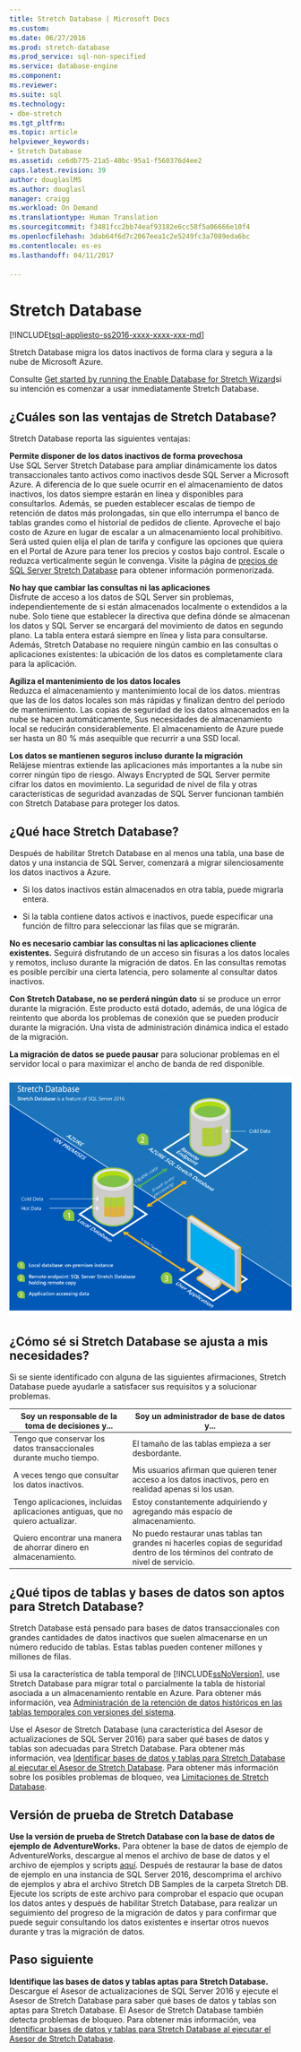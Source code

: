 ```yaml
---
title: Stretch Database | Microsoft Docs
ms.custom: 
ms.date: 06/27/2016
ms.prod: stretch-database
ms.prod_service: sql-non-specified
ms.service: database-engine
ms.component: 
ms.reviewer: 
ms.suite: sql
ms.technology:
- dbe-stretch
ms.tgt_pltfrm: 
ms.topic: article
helpviewer_keywords:
- Stretch Database
ms.assetid: ce6db775-21a5-40bc-95a1-f560376d4ee2
caps.latest.revision: 39
author: douglaslMS
ms.author: douglasl
manager: craigg
ms.workload: On Demand
ms.translationtype: Human Translation
ms.sourcegitcommit: f3481fcc2bb74eaf93182e6cc58f5a06666e10f4
ms.openlocfilehash: 3dab64f6d7c2067eea1c2e5249fc3a7089eda6bc
ms.contentlocale: es-es
ms.lasthandoff: 04/11/2017

---
```

# <a name="stretch-database"></a>Stretch Database
[!INCLUDE[tsql-appliesto-ss2016-xxxx-xxxx-xxx-md](../../includes/tsql-appliesto-ss2016-xxxx-xxxx-xxx-md.md)]

  Stretch Database migra los datos inactivos de forma clara y segura a la nube de Microsoft Azure.  
  
 Consulte [Get started by running the Enable Database for Stretch Wizard](../../sql-server/stretch-database/get-started-by-running-the-enable-database-for-stretch-wizard.md)si su intención es comenzar a usar inmediatamente Stretch Database.  
  
## <a name="what-are-the-benefits-of-stretch-database"></a>¿Cuáles son las ventajas de Stretch Database?  
 Stretch Database reporta las siguientes ventajas:  
  
 **Permite disponer de los datos inactivos de forma provechosa**  
 Use SQL Server Stretch Database para ampliar dinámicamente los datos transaccionales tanto activos como inactivos desde SQL Server a Microsoft Azure. A diferencia de lo que suele ocurrir en el almacenamiento de datos inactivos, los datos siempre estarán en línea y disponibles para consultarlos. Además, se pueden establecer escalas de tiempo de retención de datos más prolongadas, sin que ello interrumpa el banco de tablas grandes como el historial de pedidos de cliente. Aproveche el bajo costo de Azure en lugar de escalar a un almacenamiento local prohibitivo. Será usted quien elija el plan de tarifa y configure las opciones que quiera en el Portal de Azure para tener los precios y costos bajo control. Escale o reduzca verticalmente según le convenga. Visite la página de [precios de SQL Server Stretch Database](https://azure.microsoft.com/pricing/details/sql-server-stretch-database/) para obtener información pormenorizada.  
  
 **No hay que cambiar las consultas ni las aplicaciones**  
 Disfrute de acceso a los datos de SQL Server sin problemas, independientemente de si están almacenados localmente o extendidos a la nube.  Solo tiene que establecer la directiva que defina dónde se almacenan los datos y SQL Server se encargará del movimiento de datos en segundo plano. La tabla entera estará siempre en línea y lista para consultarse. Además, Stretch Database no requiere ningún cambio en las consultas o aplicaciones existentes: la ubicación de los datos es completamente clara para la aplicación.  
  
 **Agiliza el mantenimiento de los datos locales**  
 Reduzca el almacenamiento y mantenimiento local de los datos. mientras que las de los datos locales son más rápidas y finalizan dentro del período de mantenimiento. Las copias de seguridad de los datos almacenados en la nube se hacen automáticamente, Sus necesidades de almacenamiento local se reducirán considerablemente. El almacenamiento de Azure puede ser hasta un 80 % más asequible que recurrir a una SSD local.  
  
 **Los datos se mantienen seguros incluso durante la migración**  
 Relájese mientras extiende las aplicaciones más importantes a la nube sin correr ningún tipo de riesgo. Always Encrypted de SQL Server permite cifrar los datos en movimiento. La seguridad de nivel de fila y otras características de seguridad avanzadas de SQL Server funcionan también con Stretch Database para proteger los datos.  
  
## <a name="what-does-stretch-database-do"></a>¿Qué hace Stretch Database?  
 Después de habilitar Stretch Database en al menos una tabla, una base de datos y una instancia de SQL Server, comenzará a migrar silenciosamente los datos inactivos a Azure.  
  
-   Si los datos inactivos están almacenados en otra tabla, puede migrarla entera.  
  
-   Si la tabla contiene datos activos e inactivos, puede especificar una función de filtro para seleccionar las filas que se migrarán.

**No es necesario cambiar las consultas ni las aplicaciones cliente existentes.** Seguirá disfrutando de un acceso sin fisuras a los datos locales y remotos, incluso durante la migración de datos. En las consultas remotas es posible percibir una cierta latencia, pero solamente al consultar datos inactivos.

**Con Stretch Database, no se perderá ningún dato** si se produce un error durante la migración. Este producto está dotado, además, de una lógica de reintento que aborda los problemas de conexión que se pueden producir durante la migración. Una vista de administración dinámica indica el estado de la migración.

**La migración de datos se puede pausar** para solucionar problemas en el servidor local o para maximizar el ancho de banda de red disponible.  
  
 ![Información general de la base de datos de Stretch](../../sql-server/stretch-database/media/stretch-overview.png "Información general de la base de datos de Stretch")  
  
## <a name="is-stretch-database-for-you"></a>¿Cómo sé si Stretch Database se ajusta a mis necesidades?  
 Si se siente identificado con alguna de las siguientes afirmaciones, Stretch Database puede ayudarle a satisfacer sus requisitos y a solucionar problemas.  
  
|Soy un responsable de la toma de decisiones y...|Soy un administrador de base de datos y...|  
|--------------------------------|---------------------|  
|Tengo que conservar los datos transaccionales durante mucho tiempo.|El tamaño de las tablas empieza a ser desbordante.|  
|A veces tengo que consultar los datos inactivos.|Mis usuarios afirman que quieren tener acceso a los datos inactivos, pero en realidad apenas si los usan.|  
|Tengo aplicaciones, incluidas aplicaciones antiguas, que no quiero actualizar.|Estoy constantemente adquiriendo y agregando más espacio de almacenamiento.|  
|Quiero encontrar una manera de ahorrar dinero en almacenamiento.|No puedo restaurar unas tablas tan grandes ni hacerles copias de seguridad dentro de los términos del contrato de nivel de servicio.|  
  
## <a name="what-kind-of-databases-and-tables-are-candidates-for-stretch-database"></a>¿Qué tipos de tablas y bases de datos son aptos para Stretch Database?  
 Stretch Database está pensado para bases de datos transaccionales con grandes cantidades de datos inactivos que suelen almacenarse en un número reducido de tablas. Estas tablas pueden contener millones y millones de filas.  
  
 Si usa la característica de tabla temporal de [!INCLUDE[ssNoVersion](../../includes/ssnoversion-md.md)], use Stretch Database para migrar total o parcialmente la tabla de historial asociada a un almacenamiento rentable en Azure. Para obtener más información, vea [Administración de la retención de datos históricos en las tablas temporales con versiones del sistema](../../relational-databases/tables/manage-retention-of-historical-data-in-system-versioned-temporal-tables.md).  
  
 Use el Asesor de Stretch Database (una característica del Asesor de actualizaciones de SQL Server 2016) para saber qué bases de datos y tablas son adecuadas para Stretch Database. Para obtener más información, vea [Identificar bases de datos y tablas para Stretch Database al ejecutar el Asesor de Stretch Database](../../sql-server/stretch-database/stretch-database-databases-and-tables-stretch-database-advisor.md). Para obtener más información sobre los posibles problemas de bloqueo, vea [Limitaciones de Stretch Database](../../sql-server/stretch-database/limitations-for-stretch-database.md).  

## <a name="test-drive-stretch-database"></a>Versión de prueba de Stretch Database  
 **Use la versión de prueba de Stretch Database con la base de datos de ejemplo de AdventureWorks.** Para obtener la base de datos de ejemplo de AdventureWorks, descargue al menos el archivo de base de datos y el archivo de ejemplos y scripts [aquí](https://www.microsoft.com/en-us/download/details.aspx?id=49502). Después de restaurar la base de datos de ejemplo en una instancia de SQL Server 2016, descomprima el archivo de ejemplos y abra el archivo Stretch DB Samples de la carpeta Stretch DB. Ejecute los scripts de este archivo para comprobar el espacio que ocupan los datos antes y después de habilitar Stretch Database, para realizar un seguimiento del progreso de la migración de datos y para confirmar que puede seguir consultando los datos existentes e insertar otros nuevos durante y tras la migración de datos.  
  
## <a name="next-step"></a>Paso siguiente  
 **Identifique las bases de datos y tablas aptas para Stretch Database.** Descargue el Asesor de actualizaciones de SQL Server 2016 y ejecute el Asesor de Stretch Database para saber qué bases de datos y tablas son aptas para Stretch Database. El Asesor de Stretch Database también detecta problemas de bloqueo. Para obtener más información, vea [Identificar bases de datos y tablas para Stretch Database al ejecutar el Asesor de Stretch Database](../../sql-server/stretch-database/stretch-database-databases-and-tables-stretch-database-advisor.md).  
  
  


